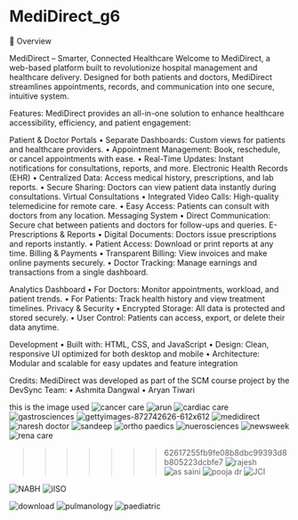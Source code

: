 # MediDirect_g6

📌 Overview

MediDirect – Smarter, Connected Healthcare
Welcome to MediDirect, a web-based platform built to revolutionize hospital management and healthcare delivery. Designed for both patients and doctors, MediDirect streamlines appointments, records, and communication into one secure, intuitive system.

Features:
MediDirect provides an all-in-one solution to enhance healthcare accessibility, efficiency, and patient engagement:

Patient & Doctor Portals
•	Separate Dashboards: Custom views for patients and healthcare providers.
•	Appointment Management: Book, reschedule, or cancel appointments with ease.
•	Real-Time Updates: Instant notifications for consultations, reports, and more.
Electronic Health Records (EHR)
•	Centralized Data: Access medical history, prescriptions, and lab reports.
•	Secure Sharing: Doctors can view patient data instantly during consultations.
Virtual Consultations
•	Integrated Video Calls: High-quality telemedicine for remote care.
•	Easy Access: Patients can consult with doctors from any location.
Messaging System
•	Direct Communication: Secure chat between patients and doctors for follow-ups and queries.
E-Prescriptions & Reports
•	Digital Documents: Doctors issue prescriptions and reports instantly.
•	Patient Access: Download or print reports at any time.
Billing & Payments
•	Transparent Billing: View invoices and make online payments securely.
•	Doctor Tracking: Manage earnings and transactions from a single dashboard.

Analytics Dashboard
•	For Doctors: Monitor appointments, workload, and patient trends.
•	For Patients: Track health history and view treatment timelines.
Privacy & Security
•	Encrypted Storage: All data is protected and stored securely.
•	User Control: Patients can access, export, or delete their data anytime.

Development
•	Built with: HTML, CSS, and JavaScript
•	Design: Clean, responsive UI optimized for both desktop and mobile
•	Architecture: Modular and scalable for easy updates and feature integration

Credits:
MediDirect was developed as part of the SCM course project by the DevSync Team:
•	Ashmita Dangwal
•	Aryan Tiwari


this is the image used
![cancer care](https://github.com/user-attachments/assets/10cb4eba-ca7b-4b07-81f5-c00d684401bc)
![arun](https://github.com/user-attachments/assets/b8618394-a9ae-4e94-9ca8-a4a3962943ca)
![cardiac care](https://github.com/user-attachments/assets/0bf86c62-dcc1-4f38-b1ae-6e68dc4aea09)
![gastrosciences](https://github.com/user-attachments/assets/48d6f1e3-9dcc-4aa8-868a-aa91bc6d3498)
![gettyimages-872742626-612x612](https://github.com/user-attachments/assets/f587aefe-4eb8-491e-b3e4-5af84399e00a)
![medidirect](https://github.com/user-attachments/assets/c02c456b-8611-4a38-a9bc-32492ef8a74c)
![naresh doctor](https://github.com/user-attachments/assets/13a22b25-eea2-4731-9b5a-aad2fa351b13)
![sandeep](https://github.com/user-attachments/assets/dd28d7f0-50d8-434c-9751-df672b993ae7)
![ortho paedics](https://github.com/user-attachments/assets/796c994e-cda6-4b57-96ab-4a83ecf7e1dd)
![nuerosciences](https://github.com/user-attachments/assets/1618fdf3-ab45-4b90-8f55-0fb989c54c3f)
![newsweek](https://github.com/user-attachments/assets/e0b76fe1-e7fe-4cb0-a709-691070084c40)
![rena care](https://github.com/user-attachments/assets/2ed90ccc-0569-4324-9e1c-ec098ee727b6)
>>>>>>> 62617255fb9fe08b8dbc99393d8b805223dcbfe7
![rajesh](https://github.com/user-attachments/assets/f396d6fd-7149-4c24-8e37-04b8d2edba93)
![as saini](https://github.com/user-attachments/assets/d63bc469-1c8e-46ce-8d3c-a1f39825039e)
![pooja dr](https://github.com/user-attachments/assets/587c56b7-eff9-453e-a4e3-0e8ec90b782c)
![JCI](https://github.com/user-attachments/assets/415d840b-2022-4625-a32e-826c7636e66d)

![NABH](https://github.com/user-attachments/assets/f98ccf3c-44a1-4d78-9ff2-6d7409d52cc6)
![iISO](https://github.com/user-attachments/assets/07d607aa-827e-46d5-b69f-6900a857380a)

![download](https://github.com/user-attachments/assets/87f3e47a-b934-42e3-86a9-b50a71a41266)
![pulmanology](https://github.com/user-attachments/assets/fc8b1048-9a38-41d5-bb4b-35ad3934b0d5)
![paediatric](https://github.com/user-attachments/assets/a715b3fa-9f06-4a70-b40b-80060da458e9)
